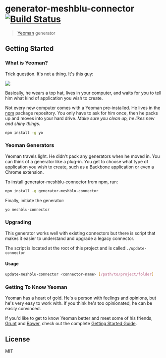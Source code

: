 # generator-meshblu-connector [![Build Status](https://secure.travis-ci.org/iamruinous/generator-meshblu-connector.png?branch=master)](https://travis-ci.org/iamruinous/generator-meshblu-connector)

> [Yeoman](http://yeoman.io) generator


## Getting Started

### What is Yeoman?

Trick question. It's not a thing. It's this guy:

![](http://i.imgur.com/JHaAlBJ.png)

Basically, he wears a top hat, lives in your computer, and waits for you to tell him what kind of application you wish to create.

Not every new computer comes with a Yeoman pre-installed. He lives in the [npm](https://npmjs.org) package repository. You only have to ask for him once, then he packs up and moves into your hard drive. *Make sure you clean up, he likes new and shiny things.*

```bash
npm install -g yo
```

### Yeoman Generators

Yeoman travels light. He didn't pack any generators when he moved in. You can think of a generator like a plug-in. You get to choose what type of application you wish to create, such as a Backbone application or even a Chrome extension.

To install generator-meshblu-connector from npm, run:

```bash
npm install -g generator-meshblu-connector
```

Finally, initiate the generator:

```bash
yo meshblu-connector
```


### Upgrading

This generator works well with existing connectors but there is script that makes it easier to understand and upgrade a legacy connector.

The script is located at the root of this project and is called `./update-connector`

#### Usage

```bash
update-meshblu-connector <connector-name> [/path/to/project/folder]
```

### Getting To Know Yeoman

Yeoman has a heart of gold. He's a person with feelings and opinions, but he's very easy to work with. If you think he's too opinionated, he can be easily convinced.

If you'd like to get to know Yeoman better and meet some of his friends, [Grunt](http://gruntjs.com) and [Bower](http://bower.io), check out the complete [Getting Started Guide](https://github.com/yeoman/yeoman/wiki/Getting-Started).


## License

MIT
